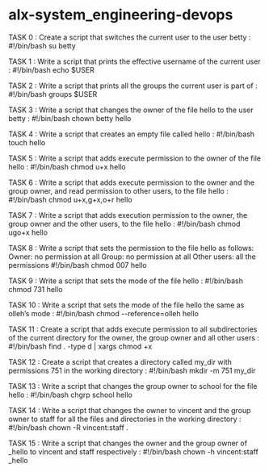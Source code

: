 # alx-system_engineering-devops

TASK 0 : Create a script that switches the current user to the user betty :
#!/bin/bash
su betty

TASK 1 : Write a script that prints the effective username of the current user :
#!/bin/bash
echo $USER

TASK 2 : Write a script that prints all the groups the current user is part of :
#!/bin/bash
groups $USER

TASK 3 : Write a script that changes the owner of the file hello to the user betty :
#!/bin/bash
chown betty hello

TASK 4 : Write a script that creates an empty file called hello :
#!/bin/bash
touch hello

TASK 5 : Write a script that adds execute permission to the owner of the file hello :
#!/bin/bash
chmod u+x hello

TASK 6 : Write a script that adds execute permission to the owner and the group owner, and read permission to other users, to the file hello :
#!/bin/bash
chmod u+x,g+x,o+r hello

TASK 7 : Write a script that adds execution permission to the owner, the group owner and the other users, to the file hello :
#!/bin/bash
chmod ugo+x hello

TASK 8 : Write a script that sets the permission to the file hello as follows:
Owner: no permission at all
Group: no permission at all
Other users: all the permissions
#!/bin/bash
chmod 007 hello

TASK 9 : Write a script that sets the mode of the file hello :
#!/bin/bash
chmod 731 hello

TASK 10 : Write a script that sets the mode of the file hello the same as olleh’s mode :
#!/bin/bash
chmod --reference=olleh hello

TASK 11 : Create a script that adds execute permission to all subdirectories of the current directory for the owner, the group owner and all other users :
#!/bin/bash
find . -type d | xargs chmod +x

TASK 12 : 
Create a script that creates a directory called my_dir with permissions 751 in the working directory :
#!/bin/bash
mkdir -m 751 my_dir

TASK 13 : Write a script that changes the group owner to school for the file hello :
#!/bin/bash
chgrp school hello

TASK 14 : Write a script that changes the owner to vincent and the group owner to staff for all the files and directories in the working directory :
#!/bin/bash
chown -R vincent:staff .

TASK 15 : Write a script that changes the owner and the group owner of _hello to vincent and staff respectively :
#!/bin/bash
chown -h vincent:staff _hello
